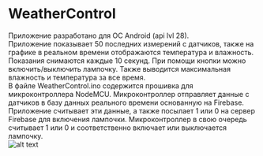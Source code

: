 # WeatherControl
Приложение разработано для ОС Android (api lvl 28). <br />
Приложение показывает 50 последних измерений с датчиков, также на графике в реальном времени отображаются температура и влажность. Показания снимаются каждые 10 секунд. При помощи кнопки можно включить/выключить лампочку. Также выводится максимальная влажность и температура за все время. <br />
В файле WeatherControl.ino содержится прошивка для микроконтроллера NodeMCU. Микроконтроллер отправляет данные с датчиков в базу данных реального времени основанную на Firebase. Приложение считывает эти данные, а также посылает 1 или 0 на сервер Firebase для включения лампочки. Микроконтроллер в свою очередь считывает 1 или 0 и соответственно включает или выключается лампочку. <br />
![alt text](https://i.imgur.com/0RfPNJv.jpg)
